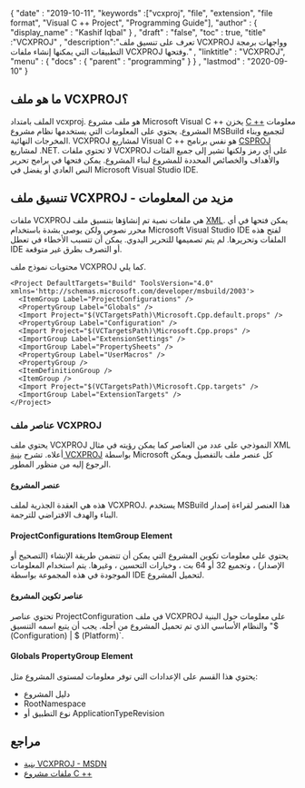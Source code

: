 {
  "date" : "2019-10-11",
  "keywords" :["vcxproj", "file", "extension", "file format", "Visual C ++ Project", "Programming Guide"],
  "author" : {
    "display_name" : "Kashif Iqbal"
} ,
  "draft" : "false",
  "toc" : true,
  "title" :"VCXPROJ" ,
  "description":"تعرف على تنسيق ملف VCXPROJ وواجهات برمجة التطبيقات التي يمكنها إنشاء ملفات VCXPROJ وفتحها." ,
  "linktitle" : "VCXPROJ",
  "menu" : {
    "docs" : {
      "parent" : "programming"
}
} ,
  "lastmod" : "2020-09-10"
}

## ما هو ملف VCXPROJ؟

الملف بامتداد vcxproj. هو ملف مشروع Microsoft Visual C ++ يخزن [C ++](/ar/programming/cpp/) معلومات المشروع. يحتوي على المعلومات التي يستخدمها نظام مشروع MSBuild لتجميع وبناء المخرجات النهائية. VCXPROJ لمشاريع Visual C ++ هو نفس برنامج [CSPROJ](/ar/programming/csproj/) لمشاريع .NET. لا تحتوي ملفات VCXPROJ على أي رمز ولكنها تشير إلى جميع الفئات والأهداف والخصائص المحددة للمشروع لبناء المشروع. يمكن فتحها في برامج تحرير النص العادي أو يفضل في Microsoft Visual Studio IDE.


## تنسيق ملف VCXPROJ - مزيد من المعلومات

ملفات VCXPROJ هي ملفات نصية تم إنشاؤها بتنسيق ملف [XML](/ar/web/xml/). يمكن فتحها في أي محرر نصوص ولكن يوصى بشدة باستخدام Microsoft Visual Studio IDE لفتح هذه الملفات وتحريرها. لم يتم تصميمها للتحرير اليدوي. يمكن أن تتسبب الأخطاء في تعطل IDE أو التصرف بطرق غير متوقعة.

محتويات نموذج ملف VCXPROJ كما يلي.

```
<Project DefaultTargets="Build" ToolsVersion="4.0" xmlns='http://schemas.microsoft.com/developer/msbuild/2003'>
  <ItemGroup Label="ProjectConfigurations" />
  <PropertyGroup Label="Globals" />
  <Import Project="$(VCTargetsPath)\Microsoft.Cpp.default.props" />
  <PropertyGroup Label="Configuration" />
  <Import Project="$(VCTargetsPath)\Microsoft.Cpp.props" />
  <ImportGroup Label="ExtensionSettings" />
  <ImportGroup Label="PropertySheets" />
  <PropertyGroup Label="UserMacros" />
  <PropertyGroup />
  <ItemDefinitionGroup />
  <ItemGroup />
  <Import Project="$(VCTargetsPath)\Microsoft.Cpp.targets" />
  <ImportGroup Label="ExtensionTargets" />
</Project>
```
### عناصر ملف VCXPROJ

يحتوي ملف VCXPROJ النموذجي على عدد من العناصر كما يمكن رؤيته في مثال XML أعلاه. تشرح [بنية VCXPROJ](https://learn.microsoft.com/en-us/cpp/build/reference/vcxproj-file-structure؟view=msvc-160) بواسطة Microsoft كل عنصر ملف بالتفصيل ويمكن الرجوع إليه من منظور المطور.

#### عنصر المشروع

هذه هي العقدة الجذرية لملف VCXPROJ. يستخدم MSBuild هذا العنصر لقراءة إصدار البناء والهدف الافتراضي للترجمة.

#### ProjectConfigurations ItemGroup Element

يحتوي على معلومات تكوين المشروع التي يمكن أن تتضمن طريقة الإنشاء (التصحيح أو الإصدار) ، وتجميع 32 أو 64 بت ، وخيارات التحسين ، وغيرها. يتم استخدام المعلومات الموجودة في هذه المجموعة بواسطة IDE لتحميل المشروع.

#### عناصر تكوين المشروع

تحتوي عناصر ProjectConfiguration في ملف VCXPROJ على معلومات حول البنية والنظام الأساسي الذي تم تحميل المشروع من أجله. يجب أن يتبع اسمه التنسيق "$ (Configuration) | $ (Platform)`.

#### Globals PropertyGroup Element

يحتوي هذا القسم على الإعدادات التي توفر معلومات لمستوى المشروع مثل:

* دليل المشروع
* RootNamespace
* نوع التطبيق أو ApplicationTypeRevision


## مراجع

* [بنية VCXPROJ - MSDN](https://learn.microsoft.com/en-us/cpp/build/reference/vcxproj-file-structure؟view=msvc-160)
* [ملفات مشروع C ++](https://learn.microsoft.com/en-us/cpp/build/reference/project-files؟view=msvc-160)

